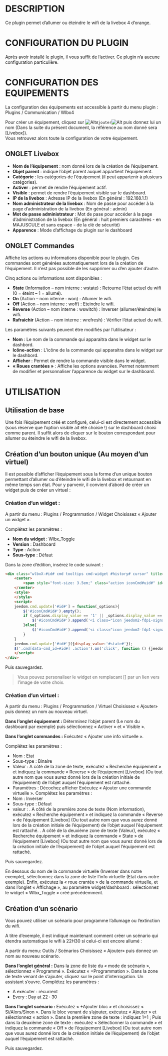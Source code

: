 DESCRIPTION
===========
Ce plugin permet d’allumer ou éteindre le wifi de la livebox 4 d’orange.

CONFIGURATION DU PLUGIN
=======================
Après avoir installé le plugin, il vous suffit de l’activer. Ce plugin n’a aucune configuration particulière.

CONFIGURATION DES EQUIPEMENTS
=============================
La configuration des équipements est accessible à partir du menu plugin : 
Plugins / Communication / Wlbx4

Pour créer un équipement, cliquez sur  ![Alt](/BLs.png)```Ajouter```![Alt](/BRs.png)  puis donnez lui un nom (Dans la suite du présent document, la référence au nom donné sera [Livebox]).     
Vous retrouvez alors toute la configuration de votre équipement.

ONGLET Livebox
--------------
- **Nom de l’équipement** : nom donné lors de la création de l’équipement.
- **Objet parent** : indique l’objet parent auquel appartient l’équipement.
- **Catégorie** : les catégories de l’équipement (il peut appartenir à plusieurs catégories).
- **Activer** : permet de rendre l’équipement actif.
- **Visible** : permet de rendre l’équipement visible sur le dashboard.
- **IP de la livebox** : Adresse IP de la livebox (En général : 192.168.1.1)
- **Nom administrateur de la livebox** : Nom de passe pour accéder à la page d’administration de la livebox (En général : admin)
- **Mot de passe administrateur** : Mot de pase pour accéder à la page d’administration de la livebox (En général : huit premiers caractères - en MAJUSCULE et sans espace - de la clé de sécurité)
- **Apparence** : Mode d’affichage du plugin sur le dashboard

ONGLET Commandes
----------------
Affiche les actions ou informations disponible pour le plugin.
Ces commandes sont générées automatiquement lors de la création de l’équipement. Il n’est pas possible de les supprimer ou d’en ajouter d’autre.

Cinq actions ou informations sont disponibles :
- **State** (Information – nom interne : wstate) : Retourne l’état actuel du wifi (0 = éteint – 1 = allumé).
- **On** (Action – nom interne : won) : Allumer le wifi.
- **Off** (Action – nom interne : woff) : Eteindre le wifi.
- **Reverse** (Action – nom interne : wswitch) : Inverser (allumer/éteindre) le wifi.
- **Rafraichir** (Action – nom interne : wrefresh) : Vérifier l’état actuel du wifi.

Les paramètres suivants peuvent être modifiés par l’utilisateur :
- **Nom** : Le nom de la commande qui apparaitra dans le widget sur le dashbord.
- **Icône-action** : L’icône de la commande qui apparaitra dans le widget sur le dashbord.
- **Afficher** : Permet de rendre la commande visible dans le widget.
- **« Roues crantées »** : Affiche les options avancées. Permet notamment de modifier et personnaliser l’apparence du widget sur le dashboard.

UTILISATION
==========

Utilisation de base
-------------------
Une fois l’équipement créé et configuré, celui-ci est directement accessible (sous réserve que l’option visible ait été choisie !) sur le dashboard choisi comme parent.
Il suffit alors de cliquer sur le bouton correspondant pour allumer ou éteindre le wifi de la livebox.

Création d’un bouton unique (Au moyen d’un virtuel)
--------------------------------------------------
Il est possible d’afficher l’équipement sous la forme d’un unique bouton permettant d’allumer ou d’éteindre le wifi de la livebox et retournant en même temps son état.
Pour y parvenir, il convient d’abord de créer un widget puis de créer un virtuel :

### Création d’un widget :
A partir du menu : 
Plugins / Programmation / Widget
Choisissez « Ajouter un widget ».

Complétez les paramètres :
- **Nom du widget** : Wlbx_Toggle
- **Version** : Dashboard
- **Type** : Action
- **Sous-type** : Défaut

Dans la zone d’édition, insérez le code suivant :

``` HTML
<div class="wlbxX-#id# cmd tooltips cmd-widget #history# cursor" title="" data-type="action" data-subtype="other" data-cmd_id="#id#" data-cmd_uid="#uid#">
    <center>
        <span style="font-size: 3.5em;" class="action iconCmd#uid#" id="iconCmd#id#"></span>
    </center>
    <style>
    </style>
    <script>
	jeedom.cmd.update['#id#'] = function(_options){
    	$('#iconCmd#id#').empty();
        if (_options.display_value == '1' || _options.display_value == 1 || _options.display_value == 'on') {
			$('#iconCmd#id#').append('<i class="icon jeedom2-fdp1-signal5"></i>');
        }else{
        	$('#iconCmd#id#').append('<i class="icon jeedom2-fdp1-signal0"></i>');   
        }
    }      
	jeedom.cmd.update['#id#']({display_value:'#state#'});
	$('.cmd[data-cmd_id=#id#] .action').on('click', function () {jeedom.cmd.execute({id: '#id#'});});
	</script>
</div>
```
Puis sauvegardez.

> Vous pouvez personaliser le widget en remplacant [<i class="icon *"></i>] par un lien vers l’image de votre choix.

### Création d’un virtuel : 
A partir du menu : 
Plugins / Programmation / Virtuel
Choisissez « Ajouter» puis donnez un nom au nouveau virtuel.

**Dans l’onglet équipement :**
Déterminez l’objet parent (Le nom du dashboard par exemple) puis sélectionnez « Activer » et « Visible ».

**Dans l’onglet commandes :**
Exécutez « Ajouter une info virtuelle ».

Complétez les paramètres : 
- Nom : Etat
- Sous-type : Binaire
- Valeur : A côté de la zone de texte, exécutez « Recherche équipement » et indiquez la commande « Reverse » de l’équipement [Livebox] (Ou tout autre nom que vous aurez donné lors de la création initiale de l’équipement) de l’objet auquel l’équipement est rattaché.
- Paramètres : Décochez afficher
Exécutez « Ajouter une commande virtuelle ».
Complétez les paramètres : 
- Nom : Inverser
- Sous-type : Défaut
- valeur : 
. A côté de la première zone de texte (Nom information), exécutez « Recherche équipement » et indiquez la commande « Reverse » de l’équipement [Livebox] (Ou tout autre nom que vous aurez donné lors de la création initiale de l’équipement) de l’objet auquel l’équipement est rattaché.
. A côté de la deuxième zone de texte (Valeur), exécutez « Recherche équipement » et indiquez la commande « State » de l’équipement [Livebox] (Ou tout autre nom que vous aurez donné lors de la création initiale de l’équipement) de l’objet auquel l’équipement est rattaché.

Puis sauvegardez.

En dessous du nom de la commande virtuelle (Inverser dans  notre exemple), sélectionnez dans la zone de liste l’info virtuelle (Etat dans notre exemple).
Enfin, exécutez la « roue crantée » de la commande virtuelle, et dans l’onglet « Affichage », au paramètre widget/dashboard : sélectionnez le widget « Wlbx_Toggle » créé précédemment.

Création d’un scénario
-----------------------
Vous pouvez utiliser un scénario pour programme l’allumage ou l’extinction du wifi.

A titre d’exemple, il est indiqué maintenant comment créer un scénario qui étendra automatique le wifi à 22H30 si celui-ci est encore allumé :

A partir du menu: 
Outils / Scénarios
Choisissez « Ajouter» puis donnez un nom au nouveau scénario.

**Dans l’onglet général :**
Dans la zone de liste du « mode de scénario », sélectionnez « Programmé ».
Exécutez « +Programmation ».
Dans la zone de texte venant de s’ajouter, cliquez sur le point d’interrogation. Un assistant s’ouvre.
Complétez les paramètres : 
- A exécuter : récurrent
- Every : Day at 22 : 30

**Dans l’onglet scénario :**
Exécutez « +Ajouter bloc » et choisissez « Si/Alors/Sinon ».
Dans le bloc venant de s’ajouter, exécutez « Ajouter » et sélectionnez « action ».
Dans la première zone de texte : indiquez 1=1 ; Puis dans la deuxième zone de texte : exécutez « Sélectionner la commande » et indiquez la commande « Off » de l’équipement [Livebox] (Ou tout autre nom que vous aurez donné lors de la création initiale de l’équipement) de l’objet auquel l’équipement est rattaché.

Puis sauvegardez.
